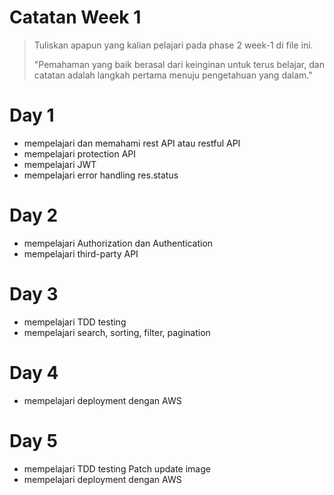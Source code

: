 # Catatan Week 1

> Tuliskan apapun yang kalian pelajari pada phase 2 week-1 di file ini.
>
> "Pemahaman yang baik berasal dari keinginan untuk terus belajar, dan catatan adalah langkah pertama menuju pengetahuan yang dalam."

# Day 1
- mempelajari dan memahami rest API atau restful API
- mempelajari protection API
- mempelajari JWT
- mempelajari error handling res.status

# Day 2
- mempelajari Authorization dan Authentication
- mempelajari third-party API

# Day 3
- mempelajari TDD testing
- mempelajari search, sorting, filter, pagination

# Day 4
- mempelajari deployment dengan AWS

# Day 5
- mempelajari TDD testing Patch update image
- mempelajari deployment dengan AWS